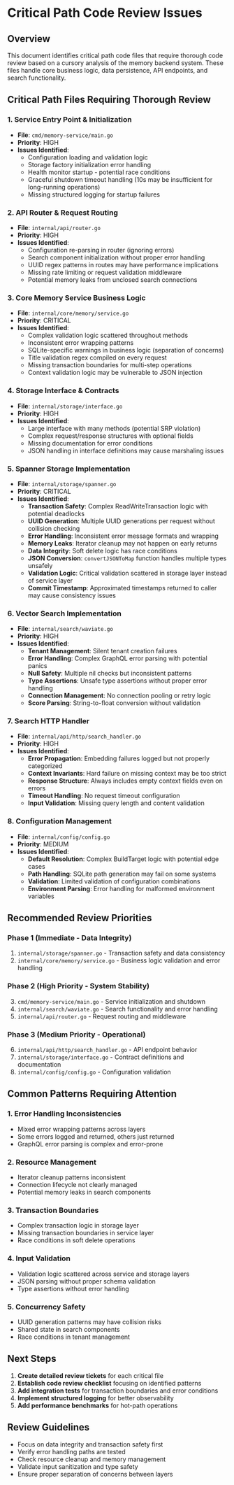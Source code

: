 # Critical Path Code Review Issues

## Overview

This document identifies critical path code files that require thorough code review based on a cursory analysis of the memory backend system. These files handle core business logic, data persistence, API endpoints, and search functionality.

## Critical Path Files Requiring Thorough Review

### 1. Service Entry Point & Initialization
- **File**: `cmd/memory-service/main.go`
- **Priority**: HIGH
- **Issues Identified**:
  - Configuration loading and validation logic
  - Storage factory initialization error handling
  - Health monitor startup - potential race conditions
  - Graceful shutdown timeout handling (10s may be insufficient for long-running operations)
  - Missing structured logging for startup failures

### 2. API Router & Request Routing
- **File**: `internal/api/router.go`
- **Priority**: HIGH
- **Issues Identified**:
  - Configuration re-parsing in router (ignoring errors)
  - Search component initialization without proper error handling
  - UUID regex patterns in routes may have performance implications
  - Missing rate limiting or request validation middleware
  - Potential memory leaks from unclosed search connections

### 3. Core Memory Service Business Logic
- **File**: `internal/core/memory/service.go`
- **Priority**: CRITICAL
- **Issues Identified**:
  - Complex validation logic scattered throughout methods
  - Inconsistent error wrapping patterns
  - SQLite-specific warnings in business logic (separation of concerns)
  - Title validation regex compiled on every request
  - Missing transaction boundaries for multi-step operations
  - Context validation logic may be vulnerable to JSON injection

### 4. Storage Interface & Contracts
- **File**: `internal/storage/interface.go`
- **Priority**: HIGH
- **Issues Identified**:
  - Large interface with many methods (potential SRP violation)
  - Complex request/response structures with optional fields
  - Missing documentation for error conditions
  - JSON handling in interface definitions may cause marshaling issues

### 5. Spanner Storage Implementation
- **File**: `internal/storage/spanner.go`
- **Priority**: CRITICAL
- **Issues Identified**:
  - **Transaction Safety**: Complex ReadWriteTransaction logic with potential deadlocks
  - **UUID Generation**: Multiple UUID generations per request without collision checking
  - **Error Handling**: Inconsistent error message formats and wrapping
  - **Memory Leaks**: Iterator cleanup may not happen on early returns
  - **Data Integrity**: Soft delete logic has race conditions
  - **JSON Conversion**: `convertJSONToMap` function handles multiple types unsafely
  - **Validation Logic**: Critical validation scattered in storage layer instead of service layer
  - **Commit Timestamp**: Approximated timestamps returned to caller may cause consistency issues

### 6. Vector Search Implementation
- **File**: `internal/search/waviate.go`
- **Priority**: HIGH
- **Issues Identified**:
  - **Tenant Management**: Silent tenant creation failures
  - **Error Handling**: Complex GraphQL error parsing with potential panics
  - **Null Safety**: Multiple nil checks but inconsistent patterns
  - **Type Assertions**: Unsafe type assertions without proper error handling
  - **Connection Management**: No connection pooling or retry logic
  - **Score Parsing**: String-to-float conversion without validation

### 7. Search HTTP Handler
- **File**: `internal/api/http/search_handler.go`
- **Priority**: HIGH
- **Issues Identified**:
  - **Error Propagation**: Embedding failures logged but not properly categorized
  - **Context Invariants**: Hard failure on missing context may be too strict
  - **Response Structure**: Always includes empty context fields even on errors
  - **Timeout Handling**: No request timeout configuration
  - **Input Validation**: Missing query length and content validation

### 8. Configuration Management
- **File**: `internal/config/config.go`
- **Priority**: MEDIUM
- **Issues Identified**:
  - **Default Resolution**: Complex BuildTarget logic with potential edge cases
  - **Path Handling**: SQLite path generation may fail on some systems
  - **Validation**: Limited validation of configuration combinations
  - **Environment Parsing**: Error handling for malformed environment variables

## Recommended Review Priorities

### Phase 1 (Immediate - Data Integrity)
1. `internal/storage/spanner.go` - Transaction safety and data consistency
2. `internal/core/memory/service.go` - Business logic validation and error handling

### Phase 2 (High Priority - System Stability)
3. `cmd/memory-service/main.go` - Service initialization and shutdown
4. `internal/search/waviate.go` - Search functionality and error handling
5. `internal/api/router.go` - Request routing and middleware

### Phase 3 (Medium Priority - Operational)
6. `internal/api/http/search_handler.go` - API endpoint behavior
7. `internal/storage/interface.go` - Contract definitions and documentation
8. `internal/config/config.go` - Configuration validation

## Common Patterns Requiring Attention

### 1. Error Handling Inconsistencies
- Mixed error wrapping patterns across layers
- Some errors logged and returned, others just returned
- GraphQL error parsing is complex and error-prone

### 2. Resource Management
- Iterator cleanup patterns inconsistent
- Connection lifecycle not clearly managed
- Potential memory leaks in search components

### 3. Transaction Boundaries
- Complex transaction logic in storage layer
- Missing transaction boundaries in service layer
- Race conditions in soft delete operations

### 4. Input Validation
- Validation logic scattered across service and storage layers
- JSON parsing without proper schema validation
- Type assertions without error handling

### 5. Concurrency Safety
- UUID generation patterns may have collision risks
- Shared state in search components
- Race conditions in tenant management

## Next Steps

1. **Create detailed review tickets** for each critical file
2. **Establish code review checklist** focusing on identified patterns
3. **Add integration tests** for transaction boundaries and error conditions
4. **Implement structured logging** for better observability
5. **Add performance benchmarks** for hot-path operations

## Review Guidelines

- Focus on data integrity and transaction safety first
- Verify error handling paths are tested
- Check resource cleanup and memory management
- Validate input sanitization and type safety
- Ensure proper separation of concerns between layers
